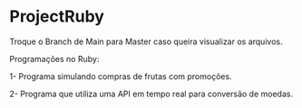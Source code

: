 # ProjectRuby

Troque o Branch de Main para Master caso queira visualizar os arquivos.

Programações no Ruby:

1- Programa simulando compras de frutas com promoções.

2- Programa que utiliza uma API em tempo real para conversão de moedas.
